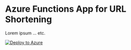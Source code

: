 # Azure Functions App for URL Shortening 

Lorem ipsum ... etc.

[![Deploy to Azure](http://azuredeploy.net/deploybutton.png)](https://portal.azure.com/#create/Microsoft.Template/uri/https%3A%2F%2Fraw.githubusercontent.com%2FJeremyLikness%2Fserverless-url-shortener%2Fmaster%2Fazuredeploy.json)
